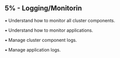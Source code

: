 ## 5% - Logging/Monitorin
• Understand how to monitor all
cluster components.

• Understand how to monitor applications.

• Manage cluster component logs.

• Manage application logs.